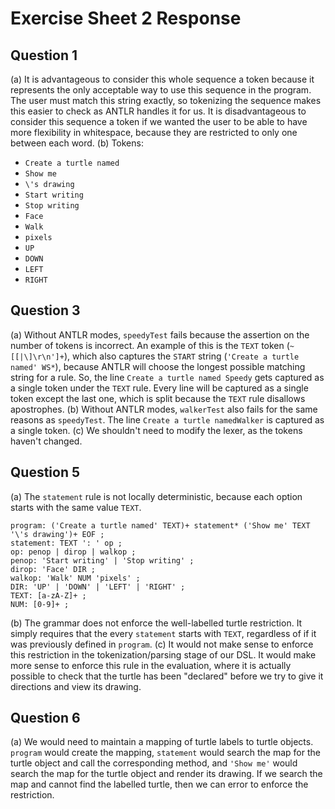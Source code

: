 # Exercise Sheet 2 Response
## Question 1
(a) It is advantageous to consider this whole sequence a token because it represents the only acceptable way to use this sequence in the program. The user must match this string exactly, so tokenizing the sequence makes this easier to check as ANTLR handles it for us. It is disadvantageous to consider this sequence a token if we wanted the user to be able to have more flexibility in whitespace, because they are restricted to only one between each word. 
(b) Tokens:
- `Create a turtle named`
- `Show me`
- `\'s drawing`
- `Start writing`
- `Stop writing`
- `Face`
- `Walk`
- `pixels`
- `UP`
- `DOWN`
- `LEFT`
- `RIGHT`
## Question 3
(a) Without ANTLR modes, `speedyTest` fails because the assertion on the number of tokens is incorrect. An example of this is the `TEXT` token (`~[[|\]\r\n']+`), which also captures the `START` string (`'Create a turtle named' WS*`), because ANTLR will choose the longest possible matching string for a rule. So, the line `Create a turtle named Speedy` gets captured as a single token under the `TEXT` rule. Every line will be captured as a single token except the last one, which is split because the `TEXT` rule disallows apostrophes. 
(b) Without ANTLR modes, `walkerTest` also fails for the same reasons as `speedyTest`. The line `Create a turtle namedWalker` is captured as a single token. 
(c) We shouldn't need to modify the lexer, as the tokens haven't changed. 
## Question 5
(a) The `statement` rule is not locally deterministic, because each option starts with the same value `TEXT`. 
```
program: ('Create a turtle named' TEXT)+ statement* ('Show me' TEXT '\'s drawing')+ EOF ;
statement: TEXT ': ' op ;
op: penop | dirop | walkop ;
penop: 'Start writing' | 'Stop writing' ;
dirop: 'Face' DIR ;
walkop: 'Walk' NUM 'pixels' ;
DIR: 'UP' | 'DOWN' | 'LEFT' | 'RIGHT' ;
TEXT: [a-zA-Z]+ ;
NUM: [0-9]+ ;
```

(b) The grammar does not enforce the well-labelled turtle restriction. It simply requires that the every `statement` starts with `TEXT`, regardless of if it was previously defined in `program`. 
(c) It would not make sense to enforce this restriction in the tokenization/parsing stage of our DSL. It would make more sense to enforce this rule in the evaluation, where it is actually possible to check that the turtle has been "declared" before we try to give it directions and view its drawing. 
## Question 6
(a) We would need to maintain a mapping of turtle labels to turtle objects. `program` would create the mapping, `statement` would search the map for the turtle object and call the corresponding method, and `'Show me'` would search the map for the turtle object and render its drawing. If we search the map and cannot find the labelled turtle, then we can error to enforce the restriction. 